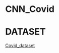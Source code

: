 # CNN_Covid
<h1>DATASET</h1>
<a href="https://drive.google.com/drive/folders/1lc-NlcNWjAc4-naMC5vX5VT2slhZz31_?usp=sharing">Covid_dataset</a>
